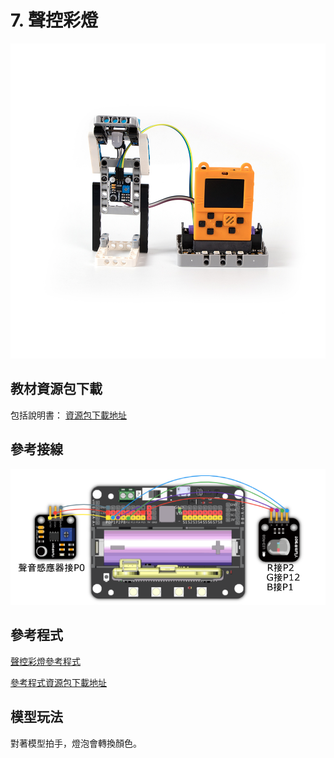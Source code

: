 # 7. 聲控彩燈

![](../../images/light2.jpg)

## 教材資源包下載

包括說明書： [資源包下載地址](https://bit.ly/AIHealthCareSetBuildingGuide)

## 參考接線

![](../../images/light_wire.png)

## 參考程式

[聲控彩燈參考程式](https://makecode.microbit.org/_3i3Dwm7Fm7w1)

[參考程式資源包下載地址](https://bit.ly/AIHealthCareSetHex)

## 模型玩法

對著模型拍手，燈泡會轉換顏色。